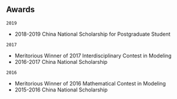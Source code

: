 ## Awards

`2019`
- 2018-2019 China National Scholarship for Postgraduate Student

`2017`
- Meritorious Winner of 2017 Interdisciplinary Contest in Modeling
- 2016-2017 China National Scholarship

`2016`
- Meritorious Winner of 2016 Mathematical Contest in Modeling
- 2015-2016 China National Scholarship
